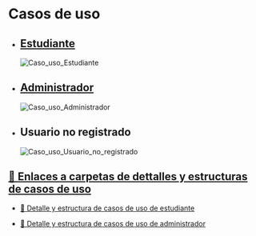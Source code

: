 # Casos de uso

 - ## [Estudiante](https://github.com/Dmoga31/TFG_DiegoMorales_RooMe/tree/main/UMLs/Casos_de_uso/Estudiante)
   ![Caso_uso_Estudiante](https://github.com/user-attachments/assets/495b8c24-5825-4d7b-903e-18f72e3e8fb4)

 - ## [Administrador](https://github.com/Dmoga31/TFG_DiegoMorales_RooMe/tree/main/UMLs/Casos_de_uso/Administrador)
   ![Caso_uso_Administrador](https://github.com/user-attachments/assets/3dc64446-ff1f-4f12-9d1f-3d325b3ad2bb)

 - ## Usuario no registrado
   ![Caso_uso_Usuario_no_registrado](https://github.com/user-attachments/assets/485ba9c6-ed3b-4018-a951-3ea8874b46e6)


<h2 style="text-decoration: underline;">📁 Enlaces a carpetas de dettalles y estructuras de casos de uso</h2>

- [📂 Detalle y estructura de casos de uso de estudiante](https://github.com/Dmoga31/TFG_DiegoMorales_RooMe/tree/main/UMLs/Casos_de_uso/Estudiante/Detalle_y_estructura_casos_de_uso)

- [📂 Detalle y estructura de casos de uso de administrador](https://github.com/Dmoga31/TFG_DiegoMorales_RooMe/tree/main/UMLs/Casos_de_uso/Administrador/Detalle_y_estructura_casos_de_uso)

